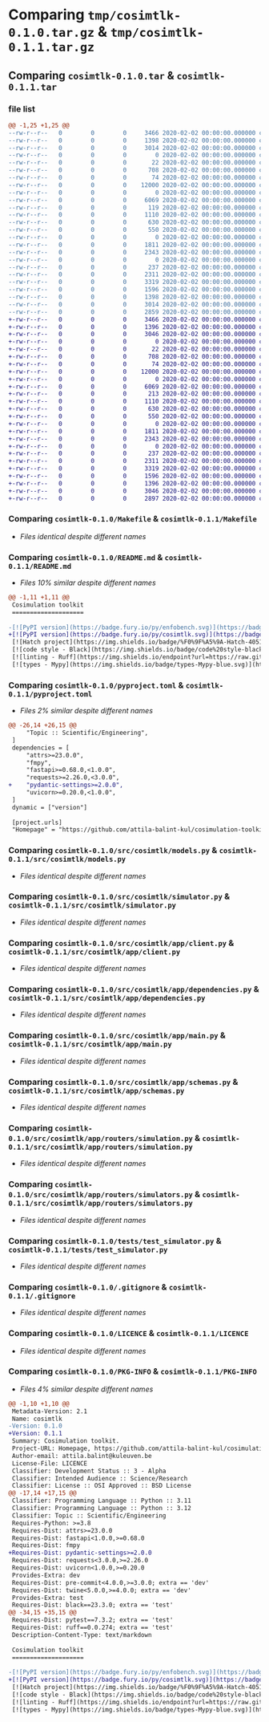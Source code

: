 # Comparing `tmp/cosimtlk-0.1.0.tar.gz` & `tmp/cosimtlk-0.1.1.tar.gz`

## Comparing `cosimtlk-0.1.0.tar` & `cosimtlk-0.1.1.tar`

### file list

```diff
@@ -1,25 +1,25 @@
--rw-r--r--   0        0        0     3466 2020-02-02 00:00:00.000000 cosimtlk-0.1.0/Makefile
--rw-r--r--   0        0        0     1398 2020-02-02 00:00:00.000000 cosimtlk-0.1.0/README.md
--rw-r--r--   0        0        0     3014 2020-02-02 00:00:00.000000 cosimtlk-0.1.0/pyproject.toml
--rw-r--r--   0        0        0        0 2020-02-02 00:00:00.000000 cosimtlk-0.1.0/src/cosimtlk/__init__.py
--rw-r--r--   0        0        0       22 2020-02-02 00:00:00.000000 cosimtlk-0.1.0/src/cosimtlk/__version__.py
--rw-r--r--   0        0        0      708 2020-02-02 00:00:00.000000 cosimtlk-0.1.0/src/cosimtlk/models.py
--rw-r--r--   0        0        0       74 2020-02-02 00:00:00.000000 cosimtlk-0.1.0/src/cosimtlk/py.typed
--rw-r--r--   0        0        0    12000 2020-02-02 00:00:00.000000 cosimtlk-0.1.0/src/cosimtlk/simulator.py
--rw-r--r--   0        0        0        0 2020-02-02 00:00:00.000000 cosimtlk-0.1.0/src/cosimtlk/app/__init__.py
--rw-r--r--   0        0        0     6069 2020-02-02 00:00:00.000000 cosimtlk-0.1.0/src/cosimtlk/app/client.py
--rw-r--r--   0        0        0      119 2020-02-02 00:00:00.000000 cosimtlk-0.1.0/src/cosimtlk/app/config.py
--rw-r--r--   0        0        0     1110 2020-02-02 00:00:00.000000 cosimtlk-0.1.0/src/cosimtlk/app/dependencies.py
--rw-r--r--   0        0        0      630 2020-02-02 00:00:00.000000 cosimtlk-0.1.0/src/cosimtlk/app/main.py
--rw-r--r--   0        0        0      550 2020-02-02 00:00:00.000000 cosimtlk-0.1.0/src/cosimtlk/app/schemas.py
--rw-r--r--   0        0        0        0 2020-02-02 00:00:00.000000 cosimtlk-0.1.0/src/cosimtlk/app/routers/__init__.py
--rw-r--r--   0        0        0     1811 2020-02-02 00:00:00.000000 cosimtlk-0.1.0/src/cosimtlk/app/routers/simulation.py
--rw-r--r--   0        0        0     2343 2020-02-02 00:00:00.000000 cosimtlk-0.1.0/src/cosimtlk/app/routers/simulators.py
--rw-r--r--   0        0        0        0 2020-02-02 00:00:00.000000 cosimtlk-0.1.0/tests/__init__.py
--rw-r--r--   0        0        0      237 2020-02-02 00:00:00.000000 cosimtlk-0.1.0/tests/conftest.py
--rw-r--r--   0        0        0     2311 2020-02-02 00:00:00.000000 cosimtlk-0.1.0/tests/test_simulator.py
--rw-r--r--   0        0        0     3319 2020-02-02 00:00:00.000000 cosimtlk-0.1.0/.gitignore
--rw-r--r--   0        0        0     1596 2020-02-02 00:00:00.000000 cosimtlk-0.1.0/LICENCE
--rw-r--r--   0        0        0     1398 2020-02-02 00:00:00.000000 cosimtlk-0.1.0/README.md
--rw-r--r--   0        0        0     3014 2020-02-02 00:00:00.000000 cosimtlk-0.1.0/pyproject.toml
--rw-r--r--   0        0        0     2859 2020-02-02 00:00:00.000000 cosimtlk-0.1.0/PKG-INFO
+-rw-r--r--   0        0        0     3466 2020-02-02 00:00:00.000000 cosimtlk-0.1.1/Makefile
+-rw-r--r--   0        0        0     1396 2020-02-02 00:00:00.000000 cosimtlk-0.1.1/README.md
+-rw-r--r--   0        0        0     3046 2020-02-02 00:00:00.000000 cosimtlk-0.1.1/pyproject.toml
+-rw-r--r--   0        0        0        0 2020-02-02 00:00:00.000000 cosimtlk-0.1.1/src/cosimtlk/__init__.py
+-rw-r--r--   0        0        0       22 2020-02-02 00:00:00.000000 cosimtlk-0.1.1/src/cosimtlk/__version__.py
+-rw-r--r--   0        0        0      708 2020-02-02 00:00:00.000000 cosimtlk-0.1.1/src/cosimtlk/models.py
+-rw-r--r--   0        0        0       74 2020-02-02 00:00:00.000000 cosimtlk-0.1.1/src/cosimtlk/py.typed
+-rw-r--r--   0        0        0    12000 2020-02-02 00:00:00.000000 cosimtlk-0.1.1/src/cosimtlk/simulator.py
+-rw-r--r--   0        0        0        0 2020-02-02 00:00:00.000000 cosimtlk-0.1.1/src/cosimtlk/app/__init__.py
+-rw-r--r--   0        0        0     6069 2020-02-02 00:00:00.000000 cosimtlk-0.1.1/src/cosimtlk/app/client.py
+-rw-r--r--   0        0        0      213 2020-02-02 00:00:00.000000 cosimtlk-0.1.1/src/cosimtlk/app/config.py
+-rw-r--r--   0        0        0     1110 2020-02-02 00:00:00.000000 cosimtlk-0.1.1/src/cosimtlk/app/dependencies.py
+-rw-r--r--   0        0        0      630 2020-02-02 00:00:00.000000 cosimtlk-0.1.1/src/cosimtlk/app/main.py
+-rw-r--r--   0        0        0      550 2020-02-02 00:00:00.000000 cosimtlk-0.1.1/src/cosimtlk/app/schemas.py
+-rw-r--r--   0        0        0        0 2020-02-02 00:00:00.000000 cosimtlk-0.1.1/src/cosimtlk/app/routers/__init__.py
+-rw-r--r--   0        0        0     1811 2020-02-02 00:00:00.000000 cosimtlk-0.1.1/src/cosimtlk/app/routers/simulation.py
+-rw-r--r--   0        0        0     2343 2020-02-02 00:00:00.000000 cosimtlk-0.1.1/src/cosimtlk/app/routers/simulators.py
+-rw-r--r--   0        0        0        0 2020-02-02 00:00:00.000000 cosimtlk-0.1.1/tests/__init__.py
+-rw-r--r--   0        0        0      237 2020-02-02 00:00:00.000000 cosimtlk-0.1.1/tests/conftest.py
+-rw-r--r--   0        0        0     2311 2020-02-02 00:00:00.000000 cosimtlk-0.1.1/tests/test_simulator.py
+-rw-r--r--   0        0        0     3319 2020-02-02 00:00:00.000000 cosimtlk-0.1.1/.gitignore
+-rw-r--r--   0        0        0     1596 2020-02-02 00:00:00.000000 cosimtlk-0.1.1/LICENCE
+-rw-r--r--   0        0        0     1396 2020-02-02 00:00:00.000000 cosimtlk-0.1.1/README.md
+-rw-r--r--   0        0        0     3046 2020-02-02 00:00:00.000000 cosimtlk-0.1.1/pyproject.toml
+-rw-r--r--   0        0        0     2897 2020-02-02 00:00:00.000000 cosimtlk-0.1.1/PKG-INFO
```

### Comparing `cosimtlk-0.1.0/Makefile` & `cosimtlk-0.1.1/Makefile`

 * *Files identical despite different names*

### Comparing `cosimtlk-0.1.0/README.md` & `cosimtlk-0.1.1/README.md`

 * *Files 10% similar despite different names*

```diff
@@ -1,11 +1,11 @@
 Cosimulation toolkit
 ====================
 
-[![PyPI version](https://badge.fury.io/py/enfobench.svg)](https://badge.fury.io/py/enfobench)
+[![PyPI version](https://badge.fury.io/py/cosimtlk.svg)](https://badge.fury.io/py/cosimtlk)
 [![Hatch project](https://img.shields.io/badge/%F0%9F%A5%9A-Hatch-4051b5.svg)](https://github.com/pypa/hatch)
 [![code style - Black](https://img.shields.io/badge/code%20style-black-000000.svg)](https://github.com/psf/black)
 [![linting - Ruff](https://img.shields.io/endpoint?url=https://raw.githubusercontent.com/charliermarsh/ruff/main/assets/badge/v0.json)](https://github.com/charliermarsh/ruff)
 [![types - Mypy](https://img.shields.io/badge/types-Mypy-blue.svg)](https://github.com/python/mypy)
```

### Comparing `cosimtlk-0.1.0/pyproject.toml` & `cosimtlk-0.1.1/pyproject.toml`

 * *Files 2% similar despite different names*

```diff
@@ -26,14 +26,15 @@
     "Topic :: Scientific/Engineering",
 ]
 dependencies = [
     "attrs>=23.0.0",
     "fmpy",
     "fastapi>=0.68.0,<1.0.0",
     "requests>=2.26.0,<3.0.0",
+    "pydantic-settings>=2.0.0",
     "uvicorn>=0.20.0,<1.0.0",
 ]
 dynamic = ["version"]
 
 [project.urls]
 "Homepage" = "https://github.com/attila-balint-kul/cosimulation-toolkit"
```

### Comparing `cosimtlk-0.1.0/src/cosimtlk/models.py` & `cosimtlk-0.1.1/src/cosimtlk/models.py`

 * *Files identical despite different names*

### Comparing `cosimtlk-0.1.0/src/cosimtlk/simulator.py` & `cosimtlk-0.1.1/src/cosimtlk/simulator.py`

 * *Files identical despite different names*

### Comparing `cosimtlk-0.1.0/src/cosimtlk/app/client.py` & `cosimtlk-0.1.1/src/cosimtlk/app/client.py`

 * *Files identical despite different names*

### Comparing `cosimtlk-0.1.0/src/cosimtlk/app/dependencies.py` & `cosimtlk-0.1.1/src/cosimtlk/app/dependencies.py`

 * *Files identical despite different names*

### Comparing `cosimtlk-0.1.0/src/cosimtlk/app/main.py` & `cosimtlk-0.1.1/src/cosimtlk/app/main.py`

 * *Files identical despite different names*

### Comparing `cosimtlk-0.1.0/src/cosimtlk/app/schemas.py` & `cosimtlk-0.1.1/src/cosimtlk/app/schemas.py`

 * *Files identical despite different names*

### Comparing `cosimtlk-0.1.0/src/cosimtlk/app/routers/simulation.py` & `cosimtlk-0.1.1/src/cosimtlk/app/routers/simulation.py`

 * *Files identical despite different names*

### Comparing `cosimtlk-0.1.0/src/cosimtlk/app/routers/simulators.py` & `cosimtlk-0.1.1/src/cosimtlk/app/routers/simulators.py`

 * *Files identical despite different names*

### Comparing `cosimtlk-0.1.0/tests/test_simulator.py` & `cosimtlk-0.1.1/tests/test_simulator.py`

 * *Files identical despite different names*

### Comparing `cosimtlk-0.1.0/.gitignore` & `cosimtlk-0.1.1/.gitignore`

 * *Files identical despite different names*

### Comparing `cosimtlk-0.1.0/LICENCE` & `cosimtlk-0.1.1/LICENCE`

 * *Files identical despite different names*

### Comparing `cosimtlk-0.1.0/PKG-INFO` & `cosimtlk-0.1.1/PKG-INFO`

 * *Files 4% similar despite different names*

```diff
@@ -1,10 +1,10 @@
 Metadata-Version: 2.1
 Name: cosimtlk
-Version: 0.1.0
+Version: 0.1.1
 Summary: Cosimulation toolkit.
 Project-URL: Homepage, https://github.com/attila-balint-kul/cosimulation-toolkit
 Author-email: attila.balint@kuleuven.be
 License-File: LICENCE
 Classifier: Development Status :: 3 - Alpha
 Classifier: Intended Audience :: Science/Research
 Classifier: License :: OSI Approved :: BSD License
@@ -17,14 +17,15 @@
 Classifier: Programming Language :: Python :: 3.11
 Classifier: Programming Language :: Python :: 3.12
 Classifier: Topic :: Scientific/Engineering
 Requires-Python: >=3.8
 Requires-Dist: attrs>=23.0.0
 Requires-Dist: fastapi<1.0.0,>=0.68.0
 Requires-Dist: fmpy
+Requires-Dist: pydantic-settings>=2.0.0
 Requires-Dist: requests<3.0.0,>=2.26.0
 Requires-Dist: uvicorn<1.0.0,>=0.20.0
 Provides-Extra: dev
 Requires-Dist: pre-commit<4.0.0,>=3.0.0; extra == 'dev'
 Requires-Dist: twine<5.0.0,>=4.0.0; extra == 'dev'
 Provides-Extra: test
 Requires-Dist: black==23.3.0; extra == 'test'
@@ -34,15 +35,15 @@
 Requires-Dist: pytest==7.3.2; extra == 'test'
 Requires-Dist: ruff==0.0.274; extra == 'test'
 Description-Content-Type: text/markdown
 
 Cosimulation toolkit
 ====================
 
-[![PyPI version](https://badge.fury.io/py/enfobench.svg)](https://badge.fury.io/py/enfobench)
+[![PyPI version](https://badge.fury.io/py/cosimtlk.svg)](https://badge.fury.io/py/cosimtlk)
 [![Hatch project](https://img.shields.io/badge/%F0%9F%A5%9A-Hatch-4051b5.svg)](https://github.com/pypa/hatch)
 [![code style - Black](https://img.shields.io/badge/code%20style-black-000000.svg)](https://github.com/psf/black)
 [![linting - Ruff](https://img.shields.io/endpoint?url=https://raw.githubusercontent.com/charliermarsh/ruff/main/assets/badge/v0.json)](https://github.com/charliermarsh/ruff)
 [![types - Mypy](https://img.shields.io/badge/types-Mypy-blue.svg)](https://github.com/python/mypy)
```

